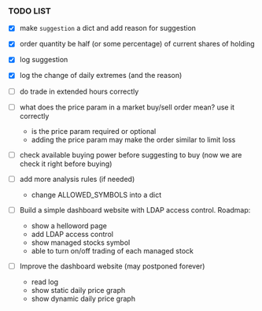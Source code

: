 ### TODO LIST
- [x] make `suggestion` a dict and add reason for suggestion
- [x] order quantity be half (or some percentage) of current shares of holding
- [x] log suggestion
- [x] log the change of daily extremes (and the reason)
- [ ] do trade in extended hours correctly
- [ ] what does the price param in a market buy/sell order mean? use it correctly
    - is the price param required or optional
    - adding the price param may make the order similar to limit loss
- [ ] check available buying power before suggesting to buy (now we are check it right before buying)
- [ ] add more analysis rules (if needed)
    - change ALLOWED_SYMBOLS into a dict

- [ ] Build a simple dashboard website with LDAP access control. Roadmap:
    - show a helloword page
    - add LDAP access control
    - show managed stocks symbol
    - able to turn on/off trading of each managed stock
- [ ] Improve the dashboard website (may postponed forever)
    - read log
    - show static daily price graph
    - show dynamic daily price graph




